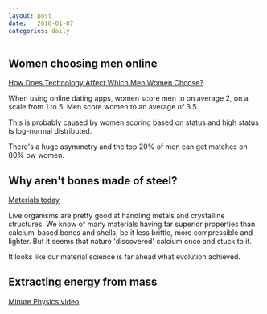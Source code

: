 ```yaml
---
layout: post
date:   2018-01-07
categories: daily
---
```


## Women choosing men online
[How Does Technology Affect Which Men Women Choose?](http://selonomics.com/technology-affect-men-women-choose/)

When using online dating apps, women score men to on average 2, on a scale from 1 to 5. Men score women to an average of 3.5.

This is probably caused by women scoring based on status and high status is log-normal distributed.

There's a huge asymmetry and the top 20% of men can get matches on 80% ow women.

## Why aren't bones made of steel?

[Materials today](https://www.materialstoday.com/mechanical-properties/news/why-are-your-bones-not-made-of-steel/)

Live organisms are pretty good at handling metals and crystalline structures. We know of many materials having far superior properties than calcium-based bones and shells, be it less brittle, more compressible and lighter. But it seems that nature 'discovered' calcium once and stuck to it.

It looks like our material science is far ahead what evolution achieved.

## Extracting energy from mass
[Minute Physics video](https://www.youtube.com/watch?v=t-O-Qdh7VvQ)
